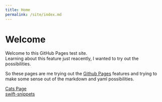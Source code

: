 ```yaml
---
title: Home
permalink: /site/index.md
---
```


# Welcome

Welcome to this GitHub Pages test site.  
Learning about this feature just reacently, I wanted to try out the possibilities.

So these pages are me trying out the [Github Pages](https://pages.github.com/) features and trying to make some sense out of the markdown and yaml possibilities.

[Cats Page](pages/cats.md)  
[swift-snippets](pages/swift-snippets.md)

